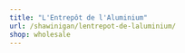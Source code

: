 ```yaml
---
title: "L'Entrepôt de l'Aluminium"
url: /shawinigan/lentrepot-de-laluminium/
shop: wholesale
---
```

